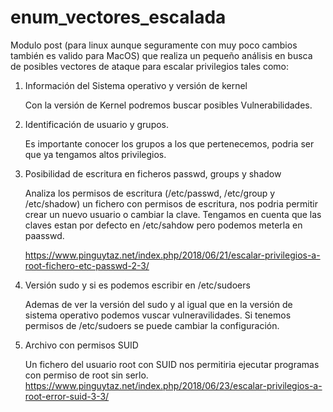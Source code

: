 # enum_vectores_escalada

Modulo post (para linux aunque seguramente con muy poco cambios también es valido para MacOS) que realiza un pequeño análisis en
busca de posibles vectores de ataque para escalar privilegios tales como:

  1. Información del Sistema operativo y versión de kernel
  
     Con la versión de Kernel podremos buscar posibles Vulnerabilidades.
  
  2. Identificación de usuario y grupos.
  
     Es importante conocer los grupos a los que pertenecemos, podria ser que ya tengamos altos privilegios.
  
  3. Posibilidad de escritura en ficheros passwd, groups y shadow
  
     Analiza los permisos de escritura (/etc/passwd, /etc/group y /etc/shadow) un fichero con permisos de escritura, nos podria permitir crear un nuevo usuario o cambiar la clave. Tengamos en cuenta que las claves estan por defecto en /etc/sahdow pero podemos meterla en paasswd.
    
      https://www.pinguytaz.net/index.php/2018/06/21/escalar-privilegios-a-root-fichero-etc-passwd-2-3/
  
  4. Versión sudo y si es podemos escribir en /etc/sudoers
  
     Ademas de ver la versión del sudo y al igual que en la versión de sistema operativo podemos vuscar vulneravilidades.
     Si tenemos permisos de /etc/sudoers se puede cambiar la configuración.
  
  5. Archivo con permisos SUID
  
     Un fichero del usuario root con SUID nos permitiria ejecutar programas con permiso de root sin serlo.
     https://www.pinguytaz.net/index.php/2018/06/23/escalar-privilegios-a-root-error-suid-3-3/
  
 

